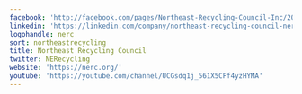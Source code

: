 ```yaml
---
facebook: 'http://facebook.com/pages/Northeast-Recycling-Council-Inc/202784529753484'
linkedin: 'https://linkedin.com/company/northeast-recycling-council-nerc'
logohandle: nerc
sort: northeastrecycling
title: Northeast Recycling Council
twitter: NERecycling
website: 'https://nerc.org/'
youtube: 'https://youtube.com/channel/UCGsdq1j_561X5CFf4yzHYMA'
---
```

